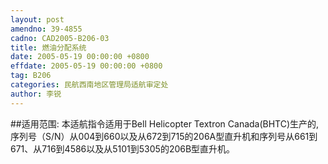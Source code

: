 ```yaml
---
layout: post
amendno: 39-4855
cadno: CAD2005-B206-03
title: 燃油分配系统
date: 2005-05-19 00:00:00 +0800
effdate: 2005-05-19 00:00:00 +0800
tag: B206
categories: 民航西南地区管理局适航审定处
author: 李锐
---
```


##适用范围:
本适航指令适用于Bell Helicopter Textron Canada(BHTC)生产的,序列号（S/N）从004到660以及从672到715的206A型直升机和序列号从661到671、从716到4586以及从5101到5305的206B型直升机。

